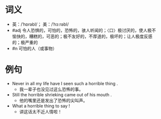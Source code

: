 # 词义
- 英：/ˈhɒrəbl/； 美：/ˈhɔːrəbl/
- #adj 令人恐惧的，可怕的，恐怖的，骇人听闻的；〈口〉极讨厌的，使人极不愉快的，糟糕的，可恶的；极不友好的，不厚道的，极坏的；让人极度反感的；极严重的
- #n 可怕的人（或事物）
# 例句
- Never in all my life have I seen such a horrible thing .
	- 我一辈子也没见过这么恐怖的事。
- Still the horrible shrieking came out of his mouth .
	- 他的嘴里还是发出了恐怖的尖叫声。
- What a horrible thing to say !
	- 讲这话太不近人情啦！
